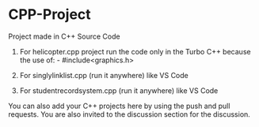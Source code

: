 # CPP-Project
Project made in C++ Source Code

1. For helicopter.cpp project run the code only in the Turbo C++ 
   because the use of: -
   #include<graphics.h>

2. For singlylinklist.cpp (run it anywhere)
   like VS Code

3. For studentrecordsystem.cpp (run it anywhere)
   like VS Code

You can also add your C++ projects here by using the push and pull requests.
You are also invited to the discussion section for the discussion.
